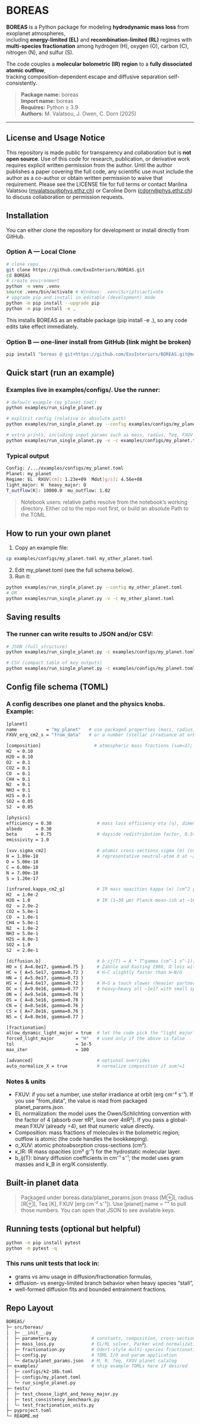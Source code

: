 # BOREAS

**BOREAS** is a Python package for modeling **hydrodynamic mass loss** from exoplanet atmospheres,  
including **energy-limited (EL)** and **recombination-limited (RL)** regimes with
**multi-species fractionation** among hydrogen (H), oxygen (O), carbon (C), nitrogen (N), and sulfur (S).

The code couples a **molecular bolometric (IR) region** to a **fully dissociated atomic outflow**,  
tracking composition-dependent escape and diffusive separation self-consistently.

> **Package name:** boreas </br>
> **Import name:** boreas </br>
> **Requires:** Python ≥ 3.9 </br>
> **Authors:** M. Valatsou, J. Owen, C. Dorn (2025)

---
## License and Usage Notice

This repository is made public for transparency and collaboration but is **not open source**.
Use of this code for research, publication, or derivative work requires explicit written permission from the author.
Until the author publishes a paper covering the full code, any scientific use must include the author as a co-author or obtain written permission to waive that requirement.
Please see the LICENSE file for full terms or contact Marilina Valatsou (mvalatsou@phys.ethz.ch) or Caroline Dorn (cdorn@phys.ethz.ch) to discuss collaboration or permission requests.

## Installation

You can either clone the repository for development or install directly from GitHub.

### Option A — Local Clone

```bash
# clone repo
git clone https://github.com/ExoInteriors/BOREAS.git
cd BOREAS
# create environment
python -m venv .venv
source .venv/bin/activate # Windows: .venv\Scripts\activate
# upgrade pip and install in editable (development) mode
python -m pip install --upgrade pip
python -m pip install -e .
```

This installs BOREAS as an editable package (pip install -e .), 
so any code edits take effect immediately.

### Option B — one-liner install from GitHub (link might be broken)

```bash
pip install "boreas @ git+https://github.com/ExoInteriors/BOREAS.git@main"
```

## Quick start (run an example)

### Examples live in examples/configs/. Use the runner:

```bash
# default example (my_planet.toml)
python examples/run_single_planet.py

# explicit config (relative or absolute path)
python examples/run_single_planet.py --config examples/configs/my_planet.toml

# extra prints, including input params such as mass, radius, Teq, FXUV
python examples/run_single_planet.py -v -c examples/configs/my_planet.toml
```

### Typical output

```bash
Config: /.../examples/configs/my_planet.toml
Planet: my_planet
Regime: EL  RXUV[cm]: 1.23e+09  Mdot[g/s]: 4.56e+08
light_major: H  heavy_major: O
T_outflow[K]: 10000.0  mu_outflow: 1.02
```

> Notebook users: relative paths resolve from the notebook’s working directory. Either cd to the repo root first, or build an absolute Path to the TOML.


## How to run your own planet

1. Copy an example file:
```bash
cp examples/configs/my_planet.toml my_other_planet.toml
```
2. Edit my_planet.toml (see the full schema below).
3. Run it:
```bash
python examples/run_single_planet.py --config my_other_planet.toml
# OR
python examples/run_single_planet.py -v -c my_other_planet.toml
```

## Saving results

### The runner can write results to JSON and/or CSV:

```bash
# JSON (full structure)
python examples/run_single_planet.py -c examples/configs/my_planet.toml --json out/my_planet_results.json

# CSV (compact table of key outputs)
python examples/run_single_planet.py -c examples/configs/my_planet.toml --csv  out/my_planet_summary.csv
```

## Config file schema (TOML)

### A config describes one planet and the physics knobs. Example:
```bash
[planet]
name           = "my_planet"   # use packaged properties (mass, radius, Teq)
FXUV_erg_cm2_s = "from_data"   # or a number (stellar irradiance at orbit; cm^-2 s^-1 * erg)

[composition]                    # atmospheric mass fractions (sum≈1); auto-normalized if enabled below
H2  = 0.10
H2O = 0.10
O2  = 0.1
CO2 = 0.1
CO  = 0.1
CH4 = 0.1
N2  = 0.1
NH3 = 0.1
H2S = 0.1
SO2 = 0.05
S2  = 0.05

[physics]
efficiency = 0.30                 # mass loss efficiency eta (η), dimensionless
albedo     = 0.30
beta       = 0.75                 # dayside redistribution factor, 0.5<b<1
emissivity = 1.0

[xuv.sigma_cm2]                   # atomic cross-sections sigma (σ) (cm^2) for the dissociated outflow
H = 1.89e-18                      # representative neutral-atom σ at ~25 eV, sigma(E) ≈ sigma(25 eV) * (E / 25 eV)^(-3)
O = 5.00e-18
C = 6.00e-18
N = 7.00e-18
S = 1.20e-17

[infrared.kappa_cm2_g]            # IR mass opacities kappa (κ) (cm^2 g^-1) for the bolometric region
H2  = 1.0e-2
H2O = 1.0                         # IR (1–30 µm) Planck-mean-ish at ~1000 K, ~1 bar
O2  = 2.0e-2
CO2 = 5.0e-1
CO  = 1.0e-1
CH4 = 5.0e-1
N2  = 1.0e-2
NH3 = 5.0e-1
H2S = 8.0e-1
SO2 = 1.0
S2  = 2.0e-1

[diffusion.b]                     # b_ij(T) = A * T^gamma (cm^-1 s^-1); keys can be "HO" or "H-O"
HO = { A=4.8e17, gamma=0.75 }     # Zahnle and Kasting 1986, O loss with background H
HC = { A=5.5e17, gamma=0.72 }     # H–C slightly faster than H–N/O
HN = { A=5.0e17, gamma=0.73 }
HS = { A=4.6e17, gamma=0.72 }     # H–S a touch slower (heavier partner)
OC = { A=9.0e16, gamma=0.77 }     # heavy–heavy all ~1e17 with small spread
ON = { A=9.5e16, gamma=0.78 }
OS = { A=8.5e16, gamma=0.78 }
CN = { A=8.5e16, gamma=0.76 }
CS = { A=7.8e16, gamma=0.76 }
NS = { A=8.0e16, gamma=0.77 }

[fractionation]
allow_dynamic_light_major = true  # let the code pick the "light major species" automatically
forced_light_major        = "H"   # used only if the above is false
tol                       = 1e-5
max_iter                  = 100

[advanced]                        # optional overrides
auto_normalize_X = true           # normalize composition if sum!=1
```

### Notes & units
- FXUV: if you set a number, use stellar irradiance at orbit (erg cm⁻² s⁻¹). If you use "from_data", the value is read from packaged planet_params.json.
- EL normalization: the model uses the Owen/Schlichting convention with the factor of 4 (absorb over πR², lose over 4πR²). If you pass a global-mean FXUV (already ÷4), set that numeric value directly.
- Composition: mass fractions of molecules in the bolometric region; outflow is atomic (the code handles the bookkeeping).
- σ_XUV: atomic photoabsorption cross-sections (cm²).
- κ_IR: IR mass opacities (cm² g⁻¹) for the hydrostatic molecular layer.
- b_ij(T): binary diffusion coefficients in cm⁻¹ s⁻¹; the model uses gram masses and k_B in erg/K consistently.

## Built-in planet data

> Packaged under boreas.data/planet_params.json (mass [M⊕], radius [R⊕], Teq [K], FXUV [erg cm⁻² s⁻¹]).
> Use [planet].name = "<key>" to pull those numbers. You can open that JSON to see available keys.

## Running tests (optional but helpful)

```bash
python -m pip install pytest
python -m pytest -q
```

### This runs unit tests that lock in:
- grams vs amu usage in diffusion/fractionation formulas,
- diffusion- vs energy-limited branch behavior when heavy species “stall”,
- well-formed diffusion fits and bounded entrainment fractions.

## Repo Layout

```bash
BOREAS/
├─ src/boreas/
│  ├─ __init__.py
│  ├─ parameters.py             # constants, composition, cross-sections, diffusion fits
│  ├─ mass_loss.py              # EL/RL solver, Parker wind normalization, RXUV search
│  ├─ fractionation.py          # Odert-style multi-species fractionation
│  ├─ config.py                 # TOML I/O and param application
│  └─ data/planet_params.json   # M, R, Teq, FXUV planet calatog
├─ examples/                    # ship example TOMLs here if desired
│  ├─ configs/k2-18b.toml
│  ├─ configs/my_planet.toml
│  └─ run_single_planet.py
├─ tests/
│  ├─ test_choose_light_and_heavy_major.py
│  ├─ test_consistency_benchmark.py
│  └─ test_fractionation_units.py
├─ pyproject.toml
└─ README.md
```
